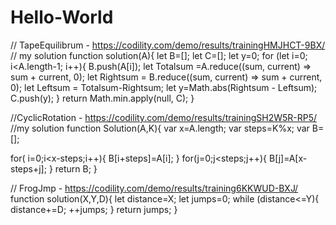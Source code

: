 # Hello-World
// TapeEquilibrum - https://codility.com/demo/results/trainingHMJHCT-9BX/
// my solution
function solution(A){
  let B=[];
  let C=[];
  let y=0;
for (let i=0; i<A.length-1; i++){
  B.push(A[i]);
let Totalsum =A.reduce((sum, current) => sum + current, 0);
let Rightsum = B.reduce((sum, current) => sum + current, 0);
let Leftsum = Totalsum-Rightsum;
 let y=Math.abs(Rightsum - Leftsum);
  C.push(y);
  }
 return Math.min.apply(null, C); 
}

//CyclicRotation - https://codility.com/demo/results/trainingSH2W5R-RP5/
//my solution
function Solution(A,K){
var x=A.length;
var steps=K%x;
var B=[];

for( i=0;i<x-steps;i++){
B[i+steps]=A[i];
}
for(j=0;j<steps;j++){
B[j]=A[x-steps+j];
}
return B;
}

// FrogJmp - https://codility.com/demo/results/training6KKWUD-BXJ/
function solution(X,Y,D){
let distance=X;
let jumps=0;
while (distance<=Y){
 distance+=D;
  ++jumps;
 }
return jumps;
}
